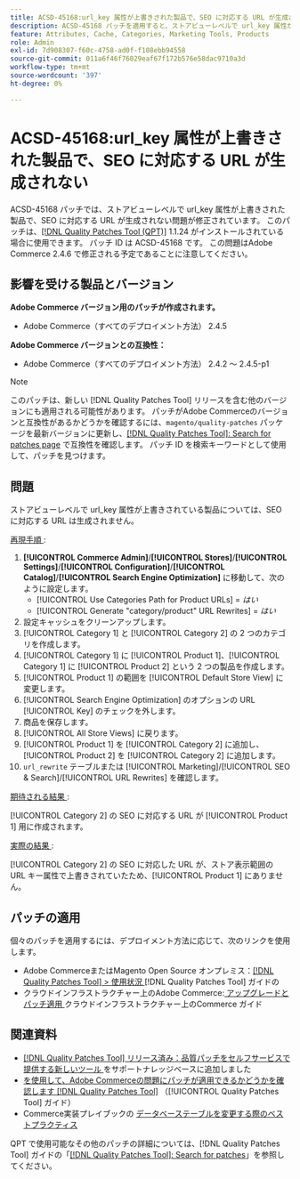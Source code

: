 ```yaml
---
title: ACSD-45168:url_key 属性が上書きされた製品で、SEO に対応する URL が生成されない
description: ACSD-45168 パッチを適用すると、ストアビューレベルで url_key 属性が上書きされた商品に対して SEO に対応する URL が生成されないAdobe Commerceの問題が修正されます。
feature: Attributes, Cache, Categories, Marketing Tools, Products
role: Admin
exl-id: 7d908307-f60c-4758-ad0f-f108ebb94558
source-git-commit: 011a6f46f76029eaf67f172b576e58dac9710a3d
workflow-type: tm+mt
source-wordcount: '397'
ht-degree: 0%

---
```


# ACSD-45168:url_key 属性が上書きされた製品で、SEO に対応する URL が生成されない

ACSD-45168 パッチでは、ストアビューレベルで url_key 属性が上書きされた製品で、SEO に対応する URL が生成されない問題が修正されています。 このパッチは、[[!DNL Quality Patches Tool (QPT)]](https://experienceleague.adobe.com/en/docs/commerce-operations/tools/quality-patches-tool/quality-patches-tool-to-self-serve-quality-patches) 1.1.24 がインストールされている場合に使用できます。 パッチ ID は ACSD-45168 です。 この問題はAdobe Commerce 2.4.6 で修正される予定であることに注意してください。

## 影響を受ける製品とバージョン

**Adobe Commerce バージョン用のパッチが作成されます。**

* Adobe Commerce（すべてのデプロイメント方法） 2.4.5

**Adobe Commerce バージョンとの互換性：**

* Adobe Commerce（すべてのデプロイメント方法） 2.4.2 ～ 2.4.5-p1

>[!NOTE]
>
>このパッチは、新しい [!DNL Quality Patches Tool] リリースを含む他のバージョンにも適用される可能性があります。 パッチがAdobe Commerceのバージョンと互換性があるかどうかを確認するには、`magento/quality-patches` パッケージを最新バージョンに更新し、[[!DNL Quality Patches Tool]: Search for patches page](https://experienceleague.adobe.com/tools/commerce-quality-patches/index.html) で互換性を確認します。 パッチ ID を検索キーワードとして使用して、パッチを見つけます。

## 問題

ストアビューレベルで url_key 属性が上書きされている製品については、SEO に対応する URL は生成されません。

<u> 再現手順 </u>:

1. **[!UICONTROL Commerce Admin]**/**[!UICONTROL Stores]**/**[!UICONTROL Settings]**/**[!UICONTROL Configuration]**/**[!UICONTROL Catalog]**/**[!UICONTROL Search Engine Optimization]** に移動して、次のように設定します。
   * [!UICONTROL Use Categories Path for Product URLs] = *はい*
   * [!UICONTROL Generate "category/product" URL Rewrites] = *はい*
1. 設定キャッシュをクリーンアップします。
1. [!UICONTROL Category 1] と [!UICONTROL Category 2] の 2 つのカテゴリを作成します。
1. [!UICONTROL Category 1] に [!UICONTROL Product 1]、[!UICONTROL Category 1] に [!UICONTROL Product 2] という 2 つの製品を作成します。
1. [!UICONTROL Product 1] の範囲を [!UICONTROL Default Store View] に変更します。
1. [!UICONTROL Search Engine Optimization] のオプションの URL [!UICONTROL Key] のチェックを外します。
1. 商品を保存します。
1. [!UICONTROL All Store Views] に戻ります。
1. [!UICONTROL Product 1] を [!UICONTROL Category 2] に追加し、[!UICONTROL Product 2] を [!UICONTROL Category 2] に追加します。
1. `url_rewrite` テーブルまたは [!UICONTROL Marketing]/[!UICONTROL SEO & Search]/[!UICONTROL URL Rewrites] を確認します。

<u> 期待される結果 </u>:

[!UICONTROL Category 2] の SEO に対応する URL が [!UICONTROL Product 1] 用に作成されます。

<u> 実際の結果 </u>:

[!UICONTROL Category 2] の SEO に対応した URL が、ストア表示範囲の URL キー属性で上書きされていたため、[!UICONTROL Product 1] にありません。

## パッチの適用

個々のパッチを適用するには、デプロイメント方法に応じて、次のリンクを使用します。

* Adobe CommerceまたはMagento Open Source オンプレミス：[[!DNL Quality Patches Tool] > 使用状況 ](/help/tools/quality-patches-tool/usage.md) [!DNL Quality Patches Tool] ガイドの
* クラウドインフラストラクチャー上のAdobe Commerce:[ アップグレードとパッチ適用 ](https://experienceleague.adobe.com/docs/commerce-cloud-service/user-guide/develop/upgrade/apply-patches.html) クラウドインフラストラクチャー上のCommerce ガイド

## 関連資料

* [[!DNL Quality Patches Tool]  リリース済み：品質パッチをセルフサービスで提供する新しいツール ](https://experienceleague.adobe.com/en/docs/commerce-operations/tools/quality-patches-tool/quality-patches-tool-to-self-serve-quality-patches) をサポートナレッジベースに追加しました
* [ を使用して、Adobe Commerceの問題にパッチが適用できるかどうかを確認します  [!DNL Quality Patches Tool]](/help/tools/quality-patches-tool/patches-available-in-qpt/check-patch-for-magento-issue-with-magento-quality-patches.md) （[!UICONTROL Quality Patches Tool] ガイド）
* Commerce実装プレイブックの [ データベーステーブルを変更する際のベストプラクティス ](https://experienceleague.adobe.com/en/docs/commerce-operations/implementation-playbook/best-practices/development/modifying-core-and-third-party-tables#why-adobe-recommends-avoiding-modifications)

QPT で使用可能なその他のパッチの詳細については、[!DNL Quality Patches Tool] ガイドの「[[!DNL Quality Patches Tool]: Search for patches](https://experienceleague.adobe.com/tools/commerce-quality-patches/index.html)」を参照してください。

